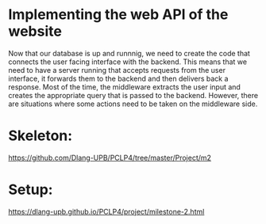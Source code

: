 # Implementing the web API of the website

Now that our database is up and runnnig, we need to create the code that connects the user facing interface with the backend. 
This means that we need to have a server running that accepts requests from the user interface, it forwards them to the backend and then delivers back a response. 
Most of the time, the middleware extracts the user input and creates the appropriate query that is passed to the backend. 
However, there are situations where some actions need to be taken on the middleware side.

Skeleton: 
==
https://github.com/Dlang-UPB/PCLP4/tree/master/Project/m2

Setup: 
==
https://dlang-upb.github.io/PCLP4/project/milestone-2.html
